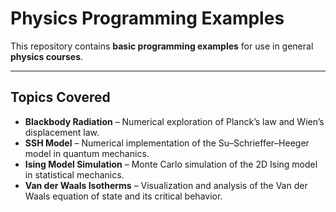 # Physics Programming Examples

This repository contains **basic programming examples** for use in general **physics courses**.

---

## Topics Covered

- **Blackbody Radiation** – Numerical exploration of Planck’s law and Wien’s displacement law.
- **SSH Model** – Numerical implementation of the Su–Schrieffer–Heeger model in quantum mechanics.
- **Ising Model Simulation** – Monte Carlo simulation of the 2D Ising model in statistical mechanics.
- **Van der Waals Isotherms** – Visualization and analysis of the Van der Waals equation of state and its critical behavior.
